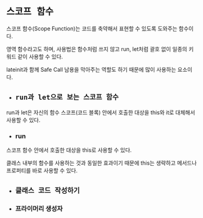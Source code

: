 # `스코프 함수`
스코프 함수(Scope Function)는 코드를 축약해서 표현할 수 있도록 도와주는 함수이다.

영역 함수라고도 하며,
사용법은 함수처럼 쓰지 않고 run, let처럼 괄호 없이 일종의 키워드 같이 사용할 수 있다.

lateinit과 함께 Safe Call 남용을 막아주는 역할도 하기 때문에 많이 사용하는 요소이다.

- ## `run과 let으로 보는 스코프 함수`
run과 let은 자신의 함수 스코프(코드 블록) 안에서 호출한 대상을  this와 it로 대체해서 사용할 수 있다.
- ### run 
스코프 함수 안에서 호출한 대상을 this로 사용할 수 있다.

클래스 내부의 함수를 사용하는 것과 동일한 효과이기 때문에  this는 생략하고 메서드나 프로퍼티를 바로 사용할 수 있다.

- ## `클래스 코드 작성하기`
- ### 프라이머리 생성자